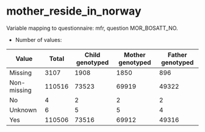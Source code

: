 # mother_reside_in_norway
Variable mapping to questionnaire: mfr, question MOR_BOSATT_NO.
- Number of values:

| Value | Total | Child genotyped | Mother genotyped | Father genotyped |
| ----- | ----- | --------------- | ---------------- | ---------------- |
| Missing | 3107 | 1908 | 1850 | 896 |
| Non-missing | 110516 | 73523 | 69919 | 49322 |
| No | 4 | 2 | 2 |2 |
| Unknown | 6 | 5 | 5 |4 |
| Yes | 110506 | 73516 | 69912 |49316 |



